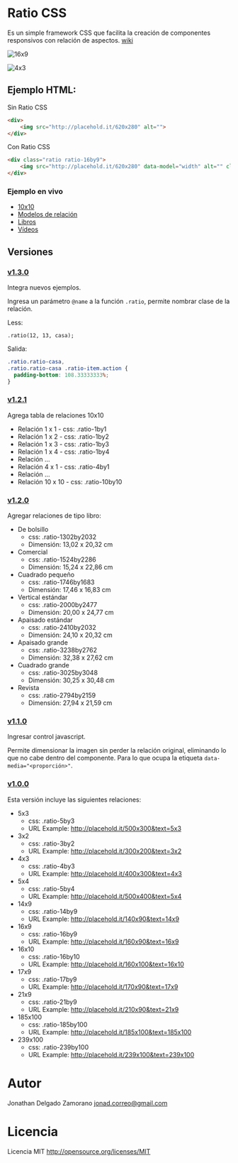 Ratio CSS
=========

Es un simple framework CSS que facilita la creación de componentes responsivos con relación de aspectos. [wiki](http://es.wikipedia.org/wiki/Relaci%C3%B3n_de_aspecto)

![16x9](http://placehold.it/320x180&text=16x9)

![4x3](http://placehold.it/160x120&text=4x3)

Ejemplo HTML:
------------

Sin Ratio CSS

```html
<div>
    <img src="http://placehold.it/620x280" alt="">
</div>
```

Con Ratio CSS

```html
<div class="ratio ratio-16by9">
    <img src="http://placehold.it/620x280" data-model="width" alt="" class="ratio-item">
</div>
```
### Ejemplo en vivo

- [10x10](http://fiddle.jshell.net/2Tj5y/show/light/)
- [Modelos de relación](http://fiddle.jshell.net/H536E/show/light/)
- [Libros](http://fiddle.jshell.net/836se/show/light/)
- [Vídeos](http://fiddle.jshell.net/vDu79/show/light/)

## Versiones

### [v1.3.0](https://github.com/alfa30/Ratio-CSS/tree/v1.3.0)

Integra nuevos ejemplos.

Ingresa un parámetro `@name` a la función `.ratio`, permite nombrar clase de la relación.

Less:

```less
.ratio(12, 13, casa);
```

Salida:

```css
.ratio.ratio-casa,
.ratio.ratio-casa .ratio-item.action {
  padding-bottom: 108.33333333%;
}
```

### [v1.2.1](https://github.com/alfa30/Ratio-CSS/tree/v1.2.1)

Agrega tabla de relaciones 10x10

- Relación 1  x 1  - css: .ratio-1by1
- Relación 1  x 2  - css: .ratio-1by2
- Relación 1  x 3  - css: .ratio-1by3
- Relación 1  x 4  - css: .ratio-1by4
- Relación ...
- Relación 4  x 1  - css: .ratio-4by1
- Relación ...
- Relación 10 x 10 - css: .ratio-10by10

### [v1.2.0](https://github.com/alfa30/Ratio-CSS/tree/v1.2.0)

Agregar relaciones de tipo libro: 

- De bolsillo
    - css: .ratio-1302by2032
    - Dimensión: 13,02 x 20,32 cm
- Comercial
    - css: .ratio-1524by2286
    - Dimensión: 15,24 x 22,86 cm
- Cuadrado pequeño
    - css: .ratio-1746by1683
    - Dimensión: 17,46 x 16,83 cm
- Vertical estándar
    - css: .ratio-2000by2477
    - Dimensión: 20,00 x 24,77 cm
- Apaisado estándar
    - css: .ratio-2410by2032
    - Dimensión: 24,10 x 20,32 cm
- Apaisado grande
    - css: .ratio-3238by2762
    - Dimensión: 32,38 x 27,62 cm
- Cuadrado grande
    - css: .ratio-3025by3048
    - Dimensión: 30,25 x 30,48 cm
- Revista
    - css: .ratio-2794by2159
    - Dimensión: 27,94 x 21,59 cm

### [v1.1.0](https://github.com/alfa30/Ratio-CSS/tree/v1.1.0)

Ingresar control javascript.

Permite dimensionar la imagen sin perder la relación original, eliminando lo que no cabe dentro del componente. Para lo que ocupa la etiqueta `data-media="<proporción>"`.

### [v1.0.0](https://github.com/alfa30/Ratio-CSS/tree/v1.0)

Esta versión incluye las siguientes relaciones:

- 5x3
    - css: .ratio-5by3
    - URL Example: <http://placehold.it/500x300&text=5x3>
- 3x2
    - css: .ratio-3by2
    - URL Example: <http://placehold.it/300x200&text=3x2>
- 4x3
    - css: .ratio-4by3
    - URL Example: <http://placehold.it/400x300&text=4x3>
- 5x4
    - css: .ratio-5by4
    - URL Example: <http://placehold.it/500x400&text=5x4>
- 14x9
    - css: .ratio-14by9
    - URL Example: <http://placehold.it/140x90&text=14x9>
- 16x9
    - css: .ratio-16by9
    - URL Example: <http://placehold.it/160x90&text=16x9>
- 16x10
    - css: .ratio-16by10
    - URL Example: <http://placehold.it/160x100&text=16x10>
- 17x9
    - css: .ratio-17by9
    - URL Example: <http://placehold.it/170x90&text=17x9>
- 21x9
    - css: .ratio-21by9
    - URL Example: <http://placehold.it/210x90&text=21x9>
- 185x100
    - css: .ratio-185by100
    - URL Example: <http://placehold.it/185x100&text=185x100>
- 239x100
    - css: .ratio-239by100
    - URL Example: <http://placehold.it/239x100&text=239x100>


# Autor

Jonathan Delgado Zamorano <jonad.correo@gmail.com>

# Licencia

Licencia MIT <http://opensource.org/licenses/MIT>
